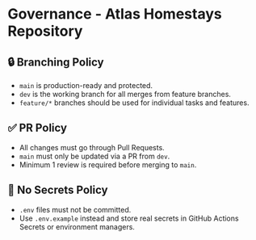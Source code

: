 # Governance - Atlas Homestays Repository

## 🔒 Branching Policy

- `main` is production-ready and protected.
- `dev` is the working branch for all merges from feature branches.
- `feature/*` branches should be used for individual tasks and features.

## ✅ PR Policy

- All changes must go through Pull Requests.
- `main` must only be updated via a PR from `dev`.
- Minimum 1 review is required before merging to `main`.

## 🚫 No Secrets Policy

- `.env` files must not be committed.
- Use `.env.example` instead and store real secrets in GitHub Actions Secrets or environment managers.
